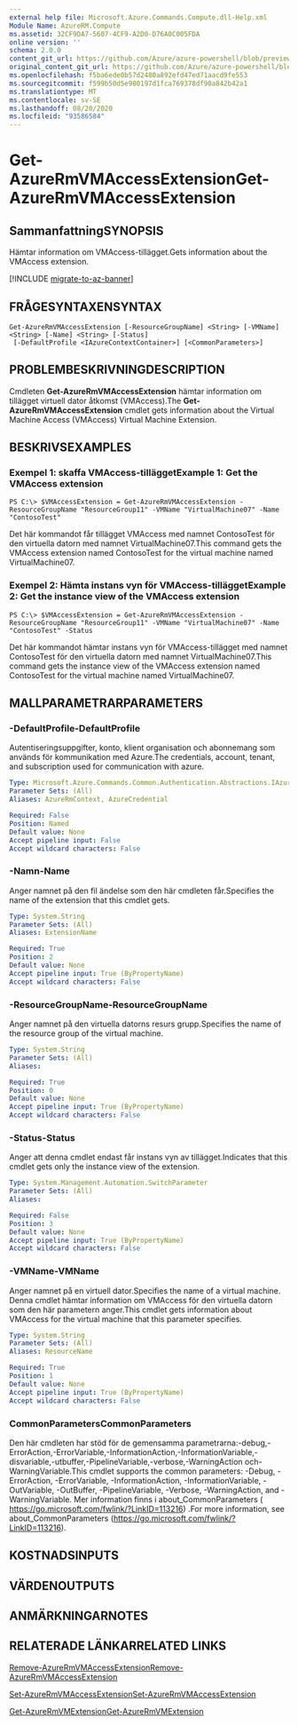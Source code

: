 ```yaml
---
external help file: Microsoft.Azure.Commands.Compute.dll-Help.xml
Module Name: AzureRM.Compute
ms.assetid: 32CF9DA7-5607-4CF9-A2D0-D76A0C005FDA
online version: ''
schema: 2.0.0
content_git_url: https://github.com/Azure/azure-powershell/blob/preview/src/ResourceManager/Compute/Stack/Commands.Compute/help/Get-AzureRmVMAccessExtension.md
original_content_git_url: https://github.com/Azure/azure-powershell/blob/preview/src/ResourceManager/Compute/Stack/Commands.Compute/help/Get-AzureRmVMAccessExtension.md
ms.openlocfilehash: f5ba6ede0b57d2480a892efd47ed71aacd9fe553
ms.sourcegitcommit: f599b50d5e980197d1fca769378df90a842b42a1
ms.translationtype: MT
ms.contentlocale: sv-SE
ms.lasthandoff: 08/20/2020
ms.locfileid: "93586584"
---
```

# <span data-ttu-id="a6d9c-101">Get-AzureRmVMAccessExtension</span><span class="sxs-lookup"><span data-stu-id="a6d9c-101">Get-AzureRmVMAccessExtension</span></span>

## <span data-ttu-id="a6d9c-102">Sammanfattning</span><span class="sxs-lookup"><span data-stu-id="a6d9c-102">SYNOPSIS</span></span>
<span data-ttu-id="a6d9c-103">Hämtar information om VMAccess-tillägget.</span><span class="sxs-lookup"><span data-stu-id="a6d9c-103">Gets information about the VMAccess extension.</span></span>

[!INCLUDE [migrate-to-az-banner](../../includes/migrate-to-az-banner.md)]

## <span data-ttu-id="a6d9c-104">FRÅGESYNTAXEN</span><span class="sxs-lookup"><span data-stu-id="a6d9c-104">SYNTAX</span></span>

```
Get-AzureRmVMAccessExtension [-ResourceGroupName] <String> [-VMName] <String> [-Name] <String> [-Status]
 [-DefaultProfile <IAzureContextContainer>] [<CommonParameters>]
```

## <span data-ttu-id="a6d9c-105">PROBLEMBESKRIVNING</span><span class="sxs-lookup"><span data-stu-id="a6d9c-105">DESCRIPTION</span></span>
<span data-ttu-id="a6d9c-106">Cmdleten **Get-AzureRmVMAccessExtension** hämtar information om tillägget virtuell dator åtkomst (VMAccess).</span><span class="sxs-lookup"><span data-stu-id="a6d9c-106">The **Get-AzureRmVMAccessExtension** cmdlet gets information about the Virtual Machine Access (VMAccess) Virtual Machine Extension.</span></span>

## <span data-ttu-id="a6d9c-107">BESKRIVS</span><span class="sxs-lookup"><span data-stu-id="a6d9c-107">EXAMPLES</span></span>

### <span data-ttu-id="a6d9c-108">Exempel 1: skaffa VMAccess-tillägget</span><span class="sxs-lookup"><span data-stu-id="a6d9c-108">Example 1: Get the VMAccess extension</span></span>
```
PS C:\> $VMAccessExtension = Get-AzureRmVMAccessExtension -ResourceGroupName "ResourceGroup11" -VMName "VirtualMachine07" -Name "ContosoTest"
```

<span data-ttu-id="a6d9c-109">Det här kommandot får tillägget VMAccess med namnet ContosoTest för den virtuella datorn med namnet VirtualMachine07.</span><span class="sxs-lookup"><span data-stu-id="a6d9c-109">This command gets the VMAccess extension named ContosoTest for the virtual machine named VirtualMachine07.</span></span>

### <span data-ttu-id="a6d9c-110">Exempel 2: Hämta instans vyn för VMAccess-tillägget</span><span class="sxs-lookup"><span data-stu-id="a6d9c-110">Example 2: Get the instance view of the VMAccess extension</span></span>
```
PS C:\> $VMAccessExtension = Get-AzureRmVMAccessExtension -ResourceGroupName "ResourceGroup11" -VMName "VirtualMachine07" -Name "ContosoTest" -Status
```

<span data-ttu-id="a6d9c-111">Det här kommandot hämtar instans vyn för VMAccess-tillägget med namnet ContosoTest för den virtuella datorn med namnet VirtualMachine07.</span><span class="sxs-lookup"><span data-stu-id="a6d9c-111">This command gets the instance view of the VMAccess extension named ContosoTest for the virtual machine named VirtualMachine07.</span></span>

## <span data-ttu-id="a6d9c-112">MALLPARAMETRAR</span><span class="sxs-lookup"><span data-stu-id="a6d9c-112">PARAMETERS</span></span>

### <span data-ttu-id="a6d9c-113">-DefaultProfile</span><span class="sxs-lookup"><span data-stu-id="a6d9c-113">-DefaultProfile</span></span>
<span data-ttu-id="a6d9c-114">Autentiseringsuppgifter, konto, klient organisation och abonnemang som används för kommunikation med Azure.</span><span class="sxs-lookup"><span data-stu-id="a6d9c-114">The credentials, account, tenant, and subscription used for communication with azure.</span></span>

```yaml
Type: Microsoft.Azure.Commands.Common.Authentication.Abstractions.IAzureContextContainer
Parameter Sets: (All)
Aliases: AzureRmContext, AzureCredential

Required: False
Position: Named
Default value: None
Accept pipeline input: False
Accept wildcard characters: False
```

### <span data-ttu-id="a6d9c-115">-Namn</span><span class="sxs-lookup"><span data-stu-id="a6d9c-115">-Name</span></span>
<span data-ttu-id="a6d9c-116">Anger namnet på den fil ändelse som den här cmdleten får.</span><span class="sxs-lookup"><span data-stu-id="a6d9c-116">Specifies the name of the extension that this cmdlet gets.</span></span>

```yaml
Type: System.String
Parameter Sets: (All)
Aliases: ExtensionName

Required: True
Position: 2
Default value: None
Accept pipeline input: True (ByPropertyName)
Accept wildcard characters: False
```

### <span data-ttu-id="a6d9c-117">-ResourceGroupName</span><span class="sxs-lookup"><span data-stu-id="a6d9c-117">-ResourceGroupName</span></span>
<span data-ttu-id="a6d9c-118">Anger namnet på den virtuella datorns resurs grupp.</span><span class="sxs-lookup"><span data-stu-id="a6d9c-118">Specifies the name of the resource group of the virtual machine.</span></span>

```yaml
Type: System.String
Parameter Sets: (All)
Aliases: 

Required: True
Position: 0
Default value: None
Accept pipeline input: True (ByPropertyName)
Accept wildcard characters: False
```

### <span data-ttu-id="a6d9c-119">-Status</span><span class="sxs-lookup"><span data-stu-id="a6d9c-119">-Status</span></span>
<span data-ttu-id="a6d9c-120">Anger att denna cmdlet endast får instans vyn av tillägget.</span><span class="sxs-lookup"><span data-stu-id="a6d9c-120">Indicates that this cmdlet gets only the instance view of the extension.</span></span>

```yaml
Type: System.Management.Automation.SwitchParameter
Parameter Sets: (All)
Aliases: 

Required: False
Position: 3
Default value: None
Accept pipeline input: True (ByPropertyName)
Accept wildcard characters: False
```

### <span data-ttu-id="a6d9c-121">-VMName</span><span class="sxs-lookup"><span data-stu-id="a6d9c-121">-VMName</span></span>
<span data-ttu-id="a6d9c-122">Anger namnet på en virtuell dator.</span><span class="sxs-lookup"><span data-stu-id="a6d9c-122">Specifies the name of a virtual machine.</span></span>
<span data-ttu-id="a6d9c-123">Denna cmdlet hämtar information om VMAccess för den virtuella datorn som den här parametern anger.</span><span class="sxs-lookup"><span data-stu-id="a6d9c-123">This cmdlet gets information about VMAccess for the virtual machine that this parameter specifies.</span></span>

```yaml
Type: System.String
Parameter Sets: (All)
Aliases: ResourceName

Required: True
Position: 1
Default value: None
Accept pipeline input: True (ByPropertyName)
Accept wildcard characters: False
```

### <span data-ttu-id="a6d9c-124">CommonParameters</span><span class="sxs-lookup"><span data-stu-id="a6d9c-124">CommonParameters</span></span>
<span data-ttu-id="a6d9c-125">Den här cmdleten har stöd för de gemensamma parametrarna:-debug,-ErrorAction,-ErrorVariable,-InformationAction,-InformationVariable,-disvariable,-utbuffer,-PipelineVariable,-verbose,-WarningAction och-WarningVariable.</span><span class="sxs-lookup"><span data-stu-id="a6d9c-125">This cmdlet supports the common parameters: -Debug, -ErrorAction, -ErrorVariable, -InformationAction, -InformationVariable, -OutVariable, -OutBuffer, -PipelineVariable, -Verbose, -WarningAction, and -WarningVariable.</span></span> <span data-ttu-id="a6d9c-126">Mer information finns i about_CommonParameters ( https://go.microsoft.com/fwlink/?LinkID=113216) .</span><span class="sxs-lookup"><span data-stu-id="a6d9c-126">For more information, see about_CommonParameters (https://go.microsoft.com/fwlink/?LinkID=113216).</span></span>

## <span data-ttu-id="a6d9c-127">KOSTNADS</span><span class="sxs-lookup"><span data-stu-id="a6d9c-127">INPUTS</span></span>

## <span data-ttu-id="a6d9c-128">VÄRDEN</span><span class="sxs-lookup"><span data-stu-id="a6d9c-128">OUTPUTS</span></span>

## <span data-ttu-id="a6d9c-129">ANMÄRKNINGAR</span><span class="sxs-lookup"><span data-stu-id="a6d9c-129">NOTES</span></span>

## <span data-ttu-id="a6d9c-130">RELATERADE LÄNKAR</span><span class="sxs-lookup"><span data-stu-id="a6d9c-130">RELATED LINKS</span></span>

[<span data-ttu-id="a6d9c-131">Remove-AzureRmVMAccessExtension</span><span class="sxs-lookup"><span data-stu-id="a6d9c-131">Remove-AzureRmVMAccessExtension</span></span>](./Remove-AzureRmVMAccessExtension.md)

[<span data-ttu-id="a6d9c-132">Set-AzureRmVMAccessExtension</span><span class="sxs-lookup"><span data-stu-id="a6d9c-132">Set-AzureRmVMAccessExtension</span></span>](./Set-AzureRmVMAccessExtension.md)

[<span data-ttu-id="a6d9c-133">Get-AzureRmVMExtension</span><span class="sxs-lookup"><span data-stu-id="a6d9c-133">Get-AzureRmVMExtension</span></span>](./Get-AzureRmVMExtension.md)


